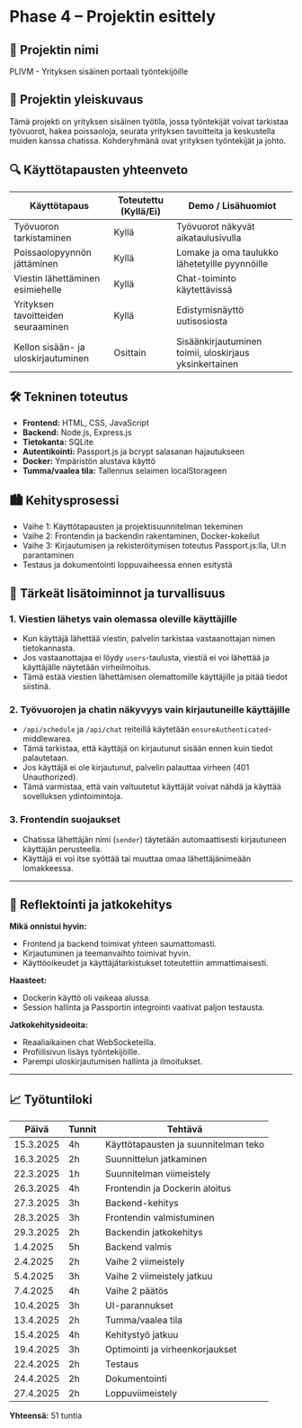 # Phase 4 – Projektin esittely

## 🔖 Projektin nimi

PLIVM - Yrityksen sisäinen portaali työntekijöille

## 📄 Projektin yleiskuvaus

Tämä projekti on yrityksen sisäinen työtila, jossa työntekijät voivat tarkistaa työvuorot, hakea poissaoloja, seurata yrityksen tavoitteita ja keskustella muiden kanssa chatissa. Kohderyhmänä ovat yrityksen työntekijät ja johto.

## 🔍 Käyttötapausten yhteenveto

| Käyttötapaus                        | Toteutettu (Kyllä/Ei) | Demo / Lisähuomiot                                     |
| ----------------------------------- | --------------------- | ------------------------------------------------------ |
| Työvuoron tarkistaminen             | Kyllä                 | Työvuorot näkyvät aikataulusivulla                     |
| Poissaolopyynnön jättäminen         | Kyllä                 | Lomake ja oma taulukko lähetetyille pyynnöille         |
| Viestin lähettäminen esimiehelle    | Kyllä                 | Chat-toiminto käytettävissä                            |
| Yrityksen tavoitteiden seuraaminen  | Kyllä                 | Edistymisnäyttö uutisosiosta                           |
| Kellon sisään- ja uloskirjautuminen | Osittain              | Sisäänkirjautuminen toimii, uloskirjaus yksinkertainen |

## 🛠️ Tekninen toteutus

- **Frontend:** HTML, CSS, JavaScript
- **Backend:** Node.js, Express.js
- **Tietokanta:** SQLite
- **Autentikointi:** Passport.js ja bcrypt salasanan hajautukseen
- **Docker:** Ympäristön alustava käyttö
- **Tumma/vaalea tila:** Tallennus selaimen localStorageen

## 🏙️ Kehitysprosessi

- Vaihe 1: Käyttötapausten ja projektisuunnitelman tekeminen
- Vaihe 2: Frontendin ja backendin rakentaminen, Docker-kokeilut
- Vaihe 3: Kirjautumisen ja rekisteröitymisen toteutus Passport.js:lla, UI:n parantaminen
- Testaus ja dokumentointi loppuvaiheessa ennen esitystä

## 🧠 Tärkeät lisätoiminnot ja turvallisuus

### 1. Viestien lähetys vain olemassa oleville käyttäjille
- Kun käyttäjä lähettää viestin, palvelin tarkistaa vastaanottajan nimen tietokannasta.
- Jos vastaanottajaa ei löydy `users`-taulusta, viestiä ei voi lähettää ja käyttäjälle näytetään virheilmoitus.
- Tämä estää viestien lähettämisen olemattomille käyttäjille ja pitää tiedot siistinä.

### 2. Työvuorojen ja chatin näkyvyys vain kirjautuneille käyttäjille
- `/api/schedule` ja `/api/chat` reiteillä käytetään `ensureAuthenticated`-middlewarea.
- Tämä tarkistaa, että käyttäjä on kirjautunut sisään ennen kuin tiedot palautetaan.
- Jos käyttäjä ei ole kirjautunut, palvelin palauttaa virheen (401 Unauthorized).
- Tämä varmistaa, että vain valtuutetut käyttäjät voivat nähdä ja käyttää sovelluksen ydintoimintoja.

### 3. Frontendin suojaukset
- Chatissa lähettäjän nimi (`sender`) täytetään automaattisesti kirjautuneen käyttäjän perusteella.
- Käyttäjä ei voi itse syöttää tai muuttaa omaa lähettäjänimeään lomakkeessa.

---

## 🌟 Reflektointi ja jatkokehitys

**Mikä onnistui hyvin:**

- Frontend ja backend toimivat yhteen saumattomasti.
- Kirjautuminen ja teemanvaihto toimivat hyvin.
- Käyttöoikeudet ja käyttäjätarkistukset toteutettiin ammattimaisesti.

**Haasteet:**

- Dockerin käyttö oli vaikeaa alussa.
- Session hallinta ja Passportin integrointi vaativat paljon testausta.

**Jatkokehitysideoita:**

- Reaaliaikainen chat WebSocketeilla.
- Profiilisivun lisäys työntekijöille.
- Parempi uloskirjautumisen hallinta ja ilmoitukset.

---

## 📈 Työtuntiloki

| Päivä     | Tunnit | Tehtävä                              |
| --------- | ------ | ------------------------------------ |
| 15.3.2025 | 4h     | Käyttötapausten ja suunnitelman teko |
| 16.3.2025 | 2h     | Suunnittelun jatkaminen              |
| 22.3.2025 | 1h     | Suunnitelman viimeistely             |
| 26.3.2025 | 4h     | Frontendin ja Dockerin aloitus       |
| 27.3.2025 | 3h     | Backend-kehitys                      |
| 28.3.2025 | 3h     | Frontendin valmistuminen             |
| 29.3.2025 | 2h     | Backendin jatkokehitys               |
| 1.4.2025  | 5h     | Backend valmis                       |
| 2.4.2025  | 2h     | Vaihe 2 viimeistely                  |
| 5.4.2025  | 3h     | Vaihe 2 viimeistely jatkuu           |
| 7.4.2025  | 4h     | Vaihe 2 päätös                       |
| 10.4.2025 | 3h     | UI-parannukset                       |
| 13.4.2025 | 2h     | Tumma/vaalea tila                    |
| 15.4.2025 | 4h     | Kehitystyö jatkuu                    |
| 19.4.2025 | 3h     | Optimointi ja virheenkorjaukset      |
| 22.4.2025 | 2h     | Testaus                              |
| 24.4.2025 | 2h     | Dokumentointi                        |
| 27.4.2025 | 2h     | Loppuviimeistely                     |

**Yhteensä:** 51 tuntia


